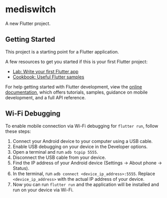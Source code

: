# mediswitch

A new Flutter project.

## Getting Started

This project is a starting point for a Flutter application.

A few resources to get you started if this is your first Flutter project:

- [Lab: Write your first Flutter app](https://docs.flutter.dev/get-started/codelab)
- [Cookbook: Useful Flutter samples](https://docs.flutter.dev/cookbook)

For help getting started with Flutter development, view the
[online documentation](https://docs.flutter.dev/), which offers tutorials,
samples, guidance on mobile development, and a full API reference.

## Wi-Fi Debugging

To enable mobile connection via Wi-Fi debugging for `flutter run`, follow these steps:

1. Connect your Android device to your computer using a USB cable.
2. Enable USB debugging on your device in the Developer options.
3. Open a terminal and run `adb tcpip 5555`.
4. Disconnect the USB cable from your device.
5. Find the IP address of your Android device (Settings -> About phone -> Status).
6. In the terminal, run `adb connect <device_ip_address>:5555`. Replace `<device_ip_address>` with the actual IP address of your device.
7. Now you can run `flutter run` and the application will be installed and run on your device via Wi-Fi.
